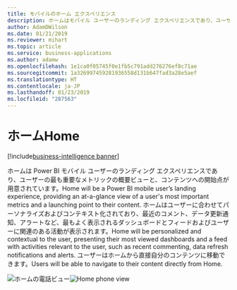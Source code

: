 ```yaml
---
title: モバイルのホーム エクスペリエンス
description: ホームはモバイル ユーザーのランディング エクスペリエンスであり、ユーザーの最も重要なメトリックの概要ビューと、コンテンツへの開始点が用意されています。
author: AdamDWilson
ms.date: 01/21/2019
ms.reviewer: mihart
ms.topic: article
ms.service: business-applications
ms.author: adamw
ms.openlocfilehash: 1e1ca0f05745f0e1fb5c791add276276ef8c71ae
ms.sourcegitcommit: 1a326997459281936558d131b647fad3a28e5aef
ms.translationtype: HT
ms.contentlocale: ja-JP
ms.lasthandoff: 01/23/2019
ms.locfileid: "287563"
---
```

#  <a name="home"></a><span data-ttu-id="61647-103">ホーム</span><span class="sxs-lookup"><span data-stu-id="61647-103">Home</span></span>
[!include[business-intelligence banner](../../includes/business-intelligence.md)]





<span data-ttu-id="61647-104">ホームは Power BI モバイル ユーザーのランディング エクスペリエンスであり、ユーザーの最も重要なメトリックの概要ビューと、コンテンツへの開始点が用意されています。</span><span class="sxs-lookup"><span data-stu-id="61647-104">Home will be a Power BI mobile user’s landing experience, providing an at-a-glance view of a user's most important metrics and a launching point to their content.</span></span> <span data-ttu-id="61647-105">ホームはユーザーに合わせてパーソナライズおよびコンテキスト化されており、最近のコメント、データ更新通知、アラートなど、最もよく表示されるダッシュボードとフィードおよびユーザーに関連のある活動が表示されます。</span><span class="sxs-lookup"><span data-stu-id="61647-105">Home will be personalized and contextual to the user, presenting their most viewed dashboards and a feed with activities relevant to the user, such as recent commenting, data refresh notifications and alerts.</span></span> <span data-ttu-id="61647-106">ユーザーはホームから直接自分のコンテンツに移動できます。</span><span class="sxs-lookup"><span data-stu-id="61647-106">Users will be able to navigate to their content directly from Home.</span></span>

<span data-ttu-id="61647-107">![ホームの電話ビュー](media/Home-phone.jpg "ホームの電話ビュー")</span><span class="sxs-lookup"><span data-stu-id="61647-107">![Home phone view](media/Home-phone.jpg "Home phone view")</span></span>


